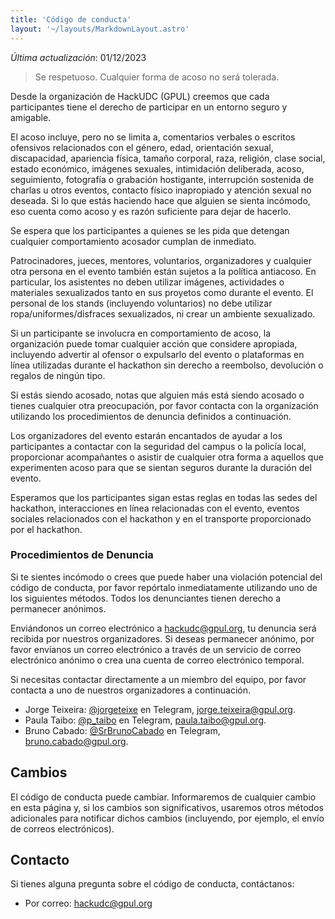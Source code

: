 ```yaml
---
title: 'Código de conducta'
layout: '~/layouts/MarkdownLayout.astro'
---
```


_Última actualización_: 01/12/2023

> Se respetuoso. Cualquier forma de acoso no será tolerada.

Desde la organización de HackUDC (GPUL) creemos que cada participantes tiene el derecho de participar en un entorno seguro y amigable.

El acoso incluye, pero no se limita a, comentarios verbales o escritos ofensivos relacionados con el género, edad, orientación sexual, discapacidad, apariencia física, tamaño corporal, raza, religión, clase social, estado económico, imágenes sexuales, intimidación deliberada, acoso, seguimiento, fotografía o grabación hostigante, interrupción sostenida de charlas u otros eventos, contacto físico inapropiado y atención sexual no deseada. Si lo que estás haciendo hace que alguien se sienta incómodo, eso cuenta como acoso y es razón suficiente para dejar de hacerlo.

Se espera que los participantes a quienes se les pida que detengan cualquier comportamiento acosador cumplan de inmediato.

Patrocinadores, jueces, mentores, voluntarios, organizadores y cualquier otra persona en el evento también están sujetos a la política antiacoso. En particular, los asistentes no deben utilizar imágenes, actividades o materiales sexualizados tanto en sus proyetos como durante el evento. El personal de los stands (incluyendo voluntarios) no debe utilizar ropa/uniformes/disfraces sexualizados, ni crear un ambiente sexualizado.

Si un participante se involucra en comportamiento de acoso, la organización puede tomar cualquier acción que considere apropiada, incluyendo advertir al ofensor o expulsarlo del evento o plataformas en línea utilizadas durante el hackathon sin derecho a reembolso, devolución o regalos de ningún tipo.

Si estás siendo acosado, notas que alguien más está siendo acosado o tienes cualquier otra preocupación, por favor contacta con la organización utilizando los procedimientos de denuncia definidos a continuación.

Los organizadores del evento estarán encantados de ayudar a los participantes a contactar con la seguridad del campus o la policía local, proporcionar acompañantes o asistir de cualquier otra forma a aquellos que experimenten acoso para que se sientan seguros durante la duración del evento.

Esperamos que los participantes sigan estas reglas en todas las sedes del hackathon, interacciones en línea relacionadas con el evento, eventos sociales relacionados con el hackathon y en el transporte proporcionado por el hackathon.

### Procedimientos de Denuncia

Si te sientes incómodo o crees que puede haber una violación potencial del código de conducta, por favor repórtalo inmediatamente utilizando uno de los siguientes métodos. Todos los denunciantes tienen derecho a permanecer anónimos.

Enviándonos un correo electrónico a hackudc@gpul.org, tu denuncia será recibida por nuestros organizadores. Si deseas permanecer anónimo, por favor envíanos un correo electrónico a través de un servicio de correo electrónico anónimo o crea una cuenta de correo electrónico temporal.

Si necesitas contactar directamente a un miembro del equipo, por favor contacta a uno de nuestros organizadores a continuación.

- Jorge Teixeira: [@jorgeteixe](https://t.me/jorgeteixe) en Telegram, jorge.teixeira@gpul.org.
- Paula Taibo: [@p_taibo](https://t.me/p_taibo) en Telegram, paula.taibo@gpul.org.
- Bruno Cabado: [@SrBrunoCabado](https://t.me/srbrunocabado) en Telegram, bruno.cabado@gpul.org.


## Cambios

El código de conducta puede cambiar. Informaremos de cualquier cambio en esta página y, si los cambios son significativos, usaremos otros métodos adicionales para notificar dichos cambios (incluyendo, por ejemplo, el envío de correos electrónicos).

## Contacto

Si tienes alguna pregunta sobre el código de conducta, contáctanos:

- Por correo: hackudc@gpul.org
